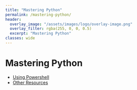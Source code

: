 ```yaml
---
title: "Mastering Python"
permalink: /mastering-python/
header:
  overlay_image: "/assets/images/logo/overlay-image.png"
  overlay_filter: rgba(255, 0, 0, 0.5)
  excerpt: "Mastering Python"
classes: wide
---
```


# Mastering Python

* [Using Powershell](../_mastering-python/notes-0001.md)
* [Other Resources](../_mastering-python/other-resources.md)
